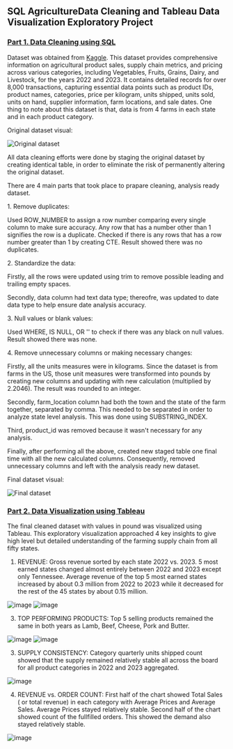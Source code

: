 ## SQL AgricultureData Cleaning and Tableau Data Visualization Exploratory Project

### [Part 1. Data Cleaning using SQL](https://github.com/undralnaran/undral_portfolio/blob/main/agriculture_data_cleaning.sql) 
Dataset was obtained from [Kaggle](https://www.kaggle.com/datasets/kdstoys/agricultural-products-sales-data-2022-2023). This dataset provides comprehensive information on agricultural product sales, supply chain metrics, and pricing across various categories, including Vegetables, Fruits, Grains, Dairy, and Livestock, for the years 2022 and 2023. It contains detailed records for over 8,000 transactions, capturing essential data points  such as product IDs, product names, categories, price per kilogram, units shipped, units sold, units on hand, supplier information, farm locations, and sale dates. One thing to note about this dataset is that, data is from 4 farms in each state and in each product category. 
</p>Original dataset visual:</p>

![Original dataset](https://github.com/user-attachments/assets/83f49f7b-9e7f-4cf7-a68a-0081d94f6eec)

</p>All data cleaning efforts were done by staging the original dataset by creating identical table, in order to eliminate the risk of permanently altering the original dataset. </p>
</p>There are 4 main parts that took place to prapare cleaning, analysis ready dataset.</p>
</p> 1. Remove duplicates: </p>
</p>Used ROW_NUMBER to assign a row number comparing every single column to make sure accuracy. Any row that has a number other than 1 signifies the row is a duplicate. Checked if there is any rows that has a row number greater than 1 by creating CTE. Result showed there was no duplicates. </p>
</p> 2. Standardize the data: </p>
</p>Firstly, all the rows were updated using trim to remove possible leading and trailing empty spaces. </p>
</p>Secondly, data column had text data type; thereofre, was updated to date data type to help ensure date analysis accuracy. </p>
</p> 3. Null values or blank values: </p>
</p>Used WHERE, IS NULL, OR '' to check if there was any black on null values. Result showed there was none. </p>
</p> 4. Remove unnecessary columns or making necessary changes: 
</p>Firstly, all the units measures were in kilograms. Since the dataset is from farms in the US, those unit measures were transformed into pounds by creating new columns and updating with new calculation (multiplied by 2.2046). The result was rounded to an integer.</p>
</p>Secondly, farm_location column had both the town and the state of the farm together, separated by comma. This needed to be separated in order to analyze state level analysis. This was done using SUBSTRING_INDEX.</p>
</p>Third, product_id was removed because it wasn't necessary for any analysis.</p>
</p>Finally, after performing all the above, created new staged table one final time with all the new calculated columns. Consequently, removed unnecessary columns and left with the analysis ready new dataset. </p>
Final dataset visual:

![Final dataset](https://github.com/user-attachments/assets/ee2befac-a0d2-463a-b74d-bafe05b36ce3)

### [Part 2. Data Visualization using Tableau](https://github.com/undralnaran/undral_portfolio/blob/main/Portfolio.twb)

The final cleaned dataset with values in pound was visualized using Tableau. This exploratory visualization approached 4 key insights to give high level but detailed understanding of the farming supply chain from all fifty states.   

1. REVENUE: Gross revenue sorted by each state 2022 vs. 2023. 5 most earned states changed almost entirely between 2022 and 2023 except only Tennessee. Average revenue of the top 5 most earned states increased by about 0.3 million from 2022 to 2023 while it decreased for the rest of the 45 states by about 0.15 million.
   
![image](https://github.com/user-attachments/assets/c2435d94-32cc-4a17-8a47-bc4b09a34e66)
![image](https://github.com/user-attachments/assets/3dfb8f03-c9a9-4462-b635-d7418c22ca08)

3. TOP PERFORMING PRODUCTS: Top 5 selling products remained the same in both years as Lamb, Beef, Cheese, Pork and Butter. 

![image](https://github.com/user-attachments/assets/892817f6-24e5-43cd-80cb-20c6f9807389)
![image](https://github.com/user-attachments/assets/4dbb1e51-45c2-4607-b257-bfcc9ce9044a)

3. SUPPLY CONSISTENCY: Category quarterly units shipped count showed that the supply remained relatively stable all across the board for all product categories in 2022 and 2023 aggregated.

![image](https://github.com/user-attachments/assets/71ae2223-41c9-4d20-a8ea-7ab015c7db35)

4. REVENUE vs. ORDER COUNT: First half of the chart showed Total Sales ( or total revenue) in each category with Average Prices and Average Sales. Average Prices stayed relatively stable. Second half of the chart showed count of the fullfilled orders. This showed the demand also stayed relatively stable. 

![image](https://github.com/user-attachments/assets/f8cba8da-b81f-4184-989f-4b70ccf47a02)



